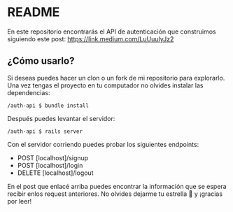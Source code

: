 # README

En este repositorio encontrarás el API de autenticación que construimos siguiendo este post:
https://link.medium.com/LuUuuIyJz2

## ¿Cómo usarlo?
Si deseas puedes hacer un clon o un fork de mi repositorio para explorarlo. Una vez tengas el proyecto en tu computador no olvides instalar las dependencias:

    /auth-api $ bundle install

Después puedes levantar el servidor:

    /auth-api $ rails server

Con el servidor corriendo puedes probar los siguientes endpoints:

 - POST [localhost]/signup
 - POST [localhost]/login
 - DELETE [localhost]/logout

En el post que enlacé arriba puedes encontrar la información que se espera recibir enlos request anteriores.
No olvides dejarme tu estrella 🌟 y ¡gracias por leer!
